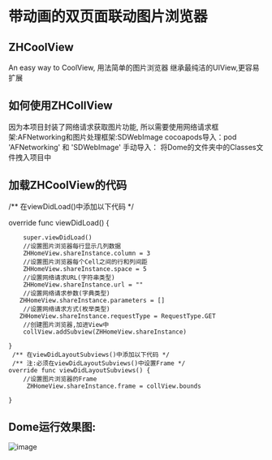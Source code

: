 # 带动画的双页面联动图片浏览器

## ZHCoolView
 An easy way to CoolView,
 用法简单的图片浏览器
 继承最纯洁的UIView,更容易扩展
 
## 如何使用ZHCollView
 因为本项目封装了网络请求获取图片功能,
 所以需要使用网络请求框架:AFNetworking和图片处理框架:SDWebImage
 cocoapods导入：pod 'AFNetworking' 和 'SDWebImage'
 手动导入：
 将Dome的文件夹中的Classes文件拽入项目中
 
## 加载ZHCoolView的代码
 
 /** 在viewDidLoad()中添加以下代码 */
 
 
 override func viewDidLoad()
 {
 
        super.viewDidLoad()
        //设置图片浏览器每行显示几列数据
        ZHHomeView.shareInstance.column = 3
        //设置图片浏览器每个Cell之间的行和列间距
        ZHHomeView.shareInstance.space = 5
        //设置网络请求URL(字符串类型)
        ZHHomeView.shareInstance.url = ""
        //设置网络请求参数(字典类型)
       ZHHomeView.shareInstance.parameters = []
        //设置网络请求方式(枚举类型)
       ZHHomeView.shareInstance.requestType = RequestType.GET
        //创建图片浏览器,加进View中
        collView.addSubview(ZHHomeView.shareInstance)
        
    }
     /** 在viewDidLayoutSubviews()中添加以下代码 */
     /** 注:必须在viewDidLayoutSubviews()中设置Frame */
    override func viewDidLayoutSubviews() {
        //设置图片浏览器的Frame
         ZHHomeView.shareInstance.frame = collView.bounds

    }
 
 
 ## Dome运行效果图:


  ![image](https://github.com/HengZhiLI/ZHCoolView/blob/master/Dome/01.gif  ) 
      
      
